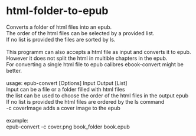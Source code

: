 # html-folder-to-epub
Converts a folder of html files into an epub. <br />
The order of the html files can be selected by a provided list. <br />
If no list is provided the files are sorted by ls. <br />
<br />
This programm can also accepts a html file as input and converts it to epub. <br />
However it does not split the html in multible chapters in the epub. <br />
For converting a single html file to epub calibres ebook-convert might be better.<br />
<br />
usage: epub-convert [Options] Input Output [List] <br />
Input can be a file or a folder filled with html files <br />
the list can be used to choose the order of the html files in the output epub <br />
If no list is provided the html files are ordered by the ls command <br />
-c coverImage adds a cover image to the epub <br />
<br />
example: <br />
epub-convert -c cover.png book_folder book.epub
